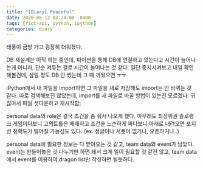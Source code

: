 ```yaml
---
title: "[Diary] Peaceful"
date: 2020-08-12 03:24:06 -0400
tags: [riot-api, python, ipython]
categories: diary
---
```



태풍이 금방 가고 굉장히 더워졌다.

DB 재설계는 아직 하는 중인데, 파이썬을 통해 DB에 연결하고 있는다고 시간이 늘어나는게 아니라,
단순 켜두는 걸로 시간이 늘어나는 것 같다.
일단 중지시켜보고 내일 확인해볼건데, 삼일 정도 DB 안 썼는데 그 때 꺼뒀으면 ㅜㅜ

iPython에서 내 파일을 import하면 그 파일을 새로 저장해도 import는 안 바뀌는 것 같다.
따로 검색해보진 않았는데, import를 새 파일로 바꿀 방법이 있는진 모르겠다.
귀찮아서 파일 셧다운하고 재시작함;

personal data의 role은 결국 조건을 좀 줘서 나오게 했다.
아무래도 최상위권 솔로랭크 게임이다보니 고의트롤은 배제하고 조건을 느슨하게 짜다보니
아래로 내려오면 포지션 정확도가 떨어질 가능성도 있다.
(ex. 정글이나 서폿이 없거나, 오픈하거나..)

personal data에 필요한 정보는 다 받아오는 것 같고, team data와 event가 남았다.
event는 만들어놓은 것 나누기만 하면 돼서 크게 일이 필요할 것 같진 않고,
team data에서 event를 이용하여 dragon list만 작성하면 될듯하다.
